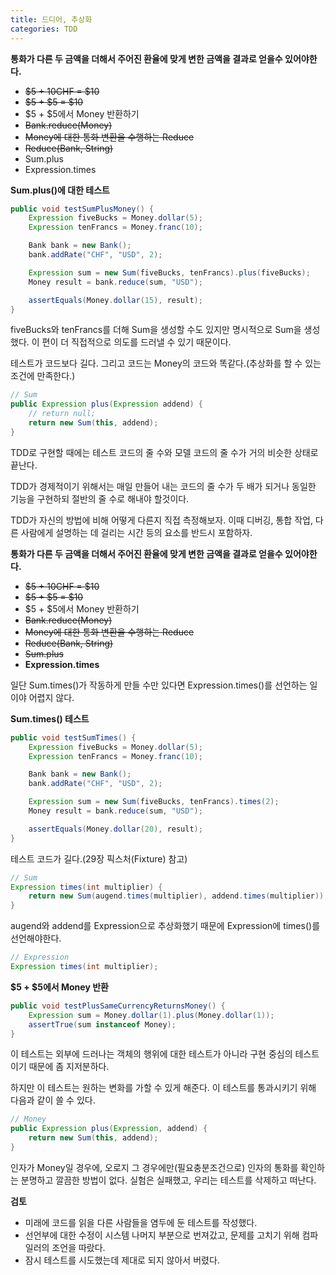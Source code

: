 ```yaml
---
title: 드디어, 추상화
categories: TDD
---
```




**통화가 다른 두 금액을 더해서 주어진 환율에 맞게 변한 금액을 결과로 얻을수 있어야한다.**

* ~~$5 + 10CHF = $10~~
* ~~$5 + $5 = $10~~
* $5 + $5에서 Money 반환하기
* ~~Bank.reduce(Money)~~
* ~~Money에 대한 통화 변환을 수행하는 Reduce~~
* ~~Reduce(Bank, String)~~
* Sum.plus
* Expression.times



**Sum.plus()에 대한 테스트**

```java
public void testSumPlusMoney() {
    Expression fiveBucks = Money.dollar(5);
    Expression tenFrancs = Money.franc(10);

    Bank bank = new Bank();
    bank.addRate("CHF", "USD", 2);

    Expression sum = new Sum(fiveBucks, tenFrancs).plus(fiveBucks);
    Money result = bank.reduce(sum, "USD");

    assertEquals(Money.dollar(15), result);
}
```

fiveBucks와 tenFrancs를 더해 Sum을 생성할 수도 있지만 명시적으로 Sum을 생성했다. 이 편이 더 직접적으로 의도를 드러낼 수 있기 때문이다.



테스트가 코드보다 길다. 그리고 코드는 Money의 코드와 똑같다.(추상화를 할 수 있는 조건에 만족한다.)

```java
// Sum
public Expression plus(Expression addend) {
    // return null;
    return new Sum(this, addend);
}
```



TDD로 구현할 때에는 테스트 코드의 줄 수와 모델 코드의 줄 수가 거의 비슷한 상태로 끝난다.

TDD가 경제적이기 위해서는 매일 만들어 내는 코드의 줄 수가 두 배가 되거나 동일한 기능을 구현하되 절반의 줄 수로 해내야 할것이다.

TDD가 자신의 방법에 비해 어떻게 다른지 직접 측정해보자. 이때 디버깅, 통합 작업, 다른 사람에게 설명하는 데 걸리는 시간 등의 요소를 반드시 포함하자.



**통화가 다른 두 금액을 더해서 주어진 환율에 맞게 변한 금액을 결과로 얻을수 있어야한다.**

* ~~$5 + 10CHF = $10~~
* ~~$5 + $5 = $10~~
* $5 + $5에서 Money 반환하기
* ~~Bank.reduce(Money)~~
* ~~Money에 대한 통화 변환을 수행하는 Reduce~~
* ~~Reduce(Bank, String)~~
* ~~Sum.plus~~
* **Expression.times**



일단 Sum.times()가 작동하게 만들 수만 있다면 Expression.times()를 선언하는 일이야 어렵지 않다.

**Sum.times() 테스트**

```java
public void testSumTimes() {
    Expression fiveBucks = Money.dollar(5);
    Expression tenFrancs = Money.franc(10);

    Bank bank = new Bank();
    bank.addRate("CHF", "USD", 2);

    Expression sum = new Sum(fiveBucks, tenFrancs).times(2);
    Money result = bank.reduce(sum, "USD");

    assertEquals(Money.dollar(20), result);
}
```

테스트 코드가 길다.(29장 픽스처(Fixture) 참고)



```java
// Sum
Expression times(int multiplier) {
    return new Sum(augend.times(multiplier), addend.times(multiplier));
}
```

augend와 addend를 Expression으로 추상화했기 때문에 Expression에 times()를 선언해야한다.

```java
// Expression
Expression times(int multiplier);
```



**$5 + $5에서 Money 반환**

```java
public void testPlusSameCurrencyReturnsMoney() {
    Expression sum = Money.dollar(1).plus(Money.dollar(1));
    assertTrue(sum instanceof Money);
}
```

이 테스트는 외부에 드러나는 객체의 행위에 대한 테스트가 아니라 구현 중심의 테스트이기 때문에 좀 지저분하다.

하지만 이 테스트는 원하는 변화를 가할 수 있게 해준다. 이 테스트를 통과시키기 위해 다음과 같이 쓸 수 있다.

```java
// Money
public Expression plus(Expression, addend) {
    return new Sum(this, addend);
}
```

인자가 Money일 경우에, 오로지 그 경우에만(필요충분조건으로) 인자의 통화를 확인하는 분명하고 깔끔한 방법이 없다. 실험은 실패했고, 우리는 테스트를 삭제하고 떠난다.



**검토**

* 미래에 코드를 읽을 다른 사람들을 염두에 둔 테스트를 작성했다.
* 선언부에 대한 수정이 시스템 나머지 부분으로 번져갔고, 문제를 고치기 위해 컴파일러의 조언을 따랐다.
* 잠시 테스트를 시도했는데 제대로 되지 않아서 버렸다.